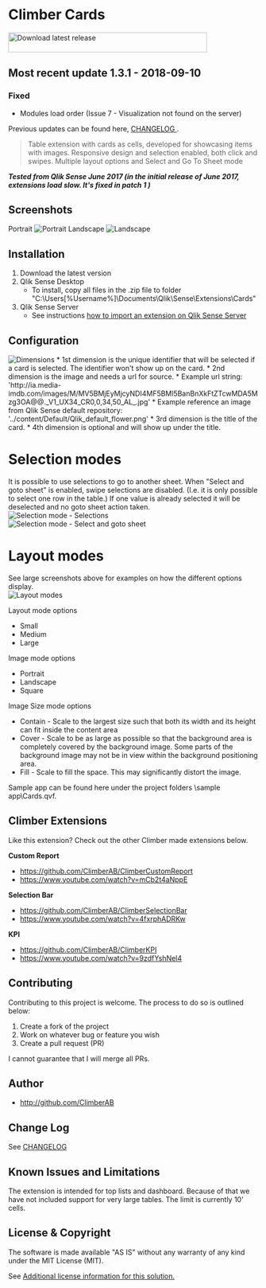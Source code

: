 # Climber Cards
<a href="https://github.com/ClimberAB/ClimberCards/releases/download/v1.3.1/cl-cards-v1.3.1.zip" target="_blank"><img src="./screenshots/downloadbutton.png?raw=true" 
alt="Download latest release" width="400" height="40" border="0" /></a>

## Most recent update 1.3.1 - 2018-09-10
### Fixed
- Modules load order (Issue 7 - Visualization not found on the server)

Previous updates can be found here, <a href="CHANGELOG.md"> CHANGELOG </a>.

> Table extension with cards as cells, developed for showcasing items with images. Responsive design and selection enabled, both click and swipes. Multiple layout options and Select and Go To Sheet mode

***Tested from Qlik Sense June 2017 (in the initial release of June 2017, extensions load slow. It's fixed in patch 1 )***

## Screenshots
Portrait 
<img src="./screenshots/layout_modes_portrait.PNG?raw=true" alt="Portrait" />
Landscape
<img src="./screenshots/layout_modes_landscape.PNG?raw=true" alt="Landscape" />
## Installation

1. Download the latest version
2. Qlik Sense Desktop
	* To install, copy all files in the .zip file to folder "C:\Users\[%Username%]\Documents\Qlik\Sense\Extensions\Cards"
3. Qlik Sense Server
	* See instructions <a href="http://help.qlik.com/en-US/sense/Subsystems/ManagementConsole/Content/import-extensions.htm"> how to import an extension on Qlik Sense Server </a>

## Configuration
<img src="./screenshots/propertypanel_dimensions.PNG?raw=true" alt="Dimensions" />
* 1st dimension is the unique identifier that will be selected if a card is selected. The identifier won't show up on the card. 
* 2nd dimension is the image and needs a url for source. 
  * Example url string: 'http://ia.media-imdb.com/images/M/MV5BMjEyMjcyNDI4MF5BMl5BanBnXkFtZTcwMDA5Mzg3OA@@._V1_UX34_CR0,0,34,50_AL_.jpg'
  * Example reference an image from Qlik Sense default repository: '../content/Default/Qlik_default_flower.png'
* 3rd dimension is the title of the card. 
* 4th dimension is optional and will show up under the title.  

# Selection modes
It is possible to use selections to go to another sheet. 
When "Select and goto sheet" is enabled, swipe selections are disabled. (I.e. it is only possible to select one row in the table.) If one value is already selected it will be deselected and no goto sheet action taken.  
<img src="./screenshots/propertypanel_selectionmode.PNG?raw=true" alt="Selection mode - Selections" />  
<img src="./screenshots/propertypanel_selectionmode_gotosheet.PNG?raw=true" alt="Selection mode - Select and goto sheet" />  
# Layout modes  
See large screenshots above for examples on how the different options display.  
<img src="./screenshots/propertypanel_layoutmode.PNG?raw=true" alt="Layout modes" />  

Layout mode options
* Small
* Medium
* Large
  
Image mode options
* Portrait
* Landscape
* Square

Image Size mode options
* Contain - Scale to the largest size such that both its width and its height can fit inside the content area
* Cover - Scale to be as large as possible so that the background area is completely covered by the background image. Some parts of the background image may not be in view within the background positioning area.
* Fill - Scale to fill the space. This may significantly distort the image.


Sample app can be found here under the project folders \sample app\Cards.qvf.  

## Climber Extensions
Like this extension? Check out the other Climber made extensions below.

**Custom Report**
* https://github.com/ClimberAB/ClimberCustomReport
* https://www.youtube.com/watch?v=mCb2t4aNppE

**Selection Bar**
* https://github.com/ClimberAB/ClimberSelectionBar
* https://www.youtube.com/watch?v=4fxrphADRKw

**KPI**
* https://github.com/ClimberAB/ClimberKPI
* https://www.youtube.com/watch?v=9zdfYshNel4

## Contributing
Contributing to this project is welcome. The process to do so is outlined below:

1. Create a fork of the project
2. Work on whatever bug or feature you wish
3. Create a pull request (PR)

I cannot guarantee that I will merge all PRs.

## Author

* http://github.com/ClimberAB


## Change Log

See <a href="CHANGELOG.yml"> CHANGELOG </a>

## Known Issues and Limitations

The extension is intended for top lists and dashboard. Because of that we have not included support for very large tables. The limit is currently 10' cells.

## License & Copyright
The software is made available "AS IS" without any warranty of any kind under the MIT License (MIT).

See <a href="LICENSE.md">Additional license information for this solution. </a>




